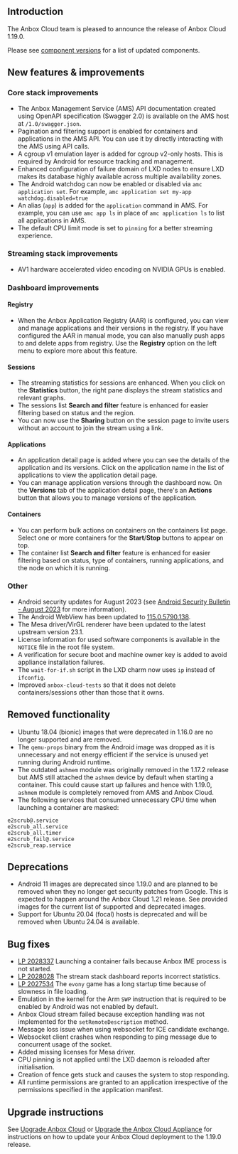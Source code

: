 ## Introduction

The Anbox Cloud team is pleased to announce the release of Anbox Cloud 1.19.0.

Please see [component versions](https://anbox-cloud.io/docs/ref/component-versions) for a list of updated components.

## New features & improvements

### Core stack improvements

* The Anbox Management Service (AMS) API documentation created using OpenAPI specification (Swagger 2.0) is available on the AMS host at `/1.0/swagger.json`.<!--AC-1474-->
* Pagination and filtering support is enabled for containers and applications in the AMS API. You can use it by directly interacting with the AMS using API calls.<!--AC-1475-->
* A cgroup v1 emulation layer is added for cgroup v2-only hosts. This is required by Android for resource tracking and management.<!--AC-1463-->
* Enhanced configuration of failure domain of LXD nodes to ensure LXD makes its database highly available across multiple availability zones.<!--AC-1573-->
* The Android watchdog can now be enabled or disabled via `amc application set`. For example, `amc application set my-app watchdog.disabled=true`<!--AC-1577-->
* An alias (`app`) is added for the `application` command in AMS. For example, you can use `amc app ls` in place of `amc application ls` to list all applications in AMS.<!--AC-1567-->
* The default CPU limit mode is set to `pinning` for a better streaming experience. <!--AC-1787-->

### Streaming stack improvements
* AV1 hardware accelerated video encoding on NVIDIA GPUs is enabled.<!--AC-1461-->

### Dashboard improvements

#### Registry
* When the Anbox Application Registry (AAR) is configured, you can view and manage applications and their versions in the registry. If you have configured the AAR in manual mode, you can also manually push apps to and delete apps from registry. Use the **Registry** option on the left menu to explore more about this feature.

#### Sessions
* The streaming statistics for sessions are enhanced. When you click on the **Statistics** button, the right pane displays the stream statistics and relevant graphs.
* The sessions list **Search and filter** feature is enhanced for easier filtering based on status and the region.
* You can now use the **Sharing** button on the session page to invite users without an account to join the stream using a link.

#### Applications
* An application detail page is added where you can see the details of the application and its versions. Click on the application name in the list of applications to view the application detail page.
* You can manage application versions through the dashboard now. On the **Versions** tab of the application detail page, there's an **Actions** button that allows you to manage versions of the application.

#### Containers
* You can perform bulk actions on containers on the containers list page. Select one or more containers for the **Start**/**Stop** buttons to appear on top.
* The container list **Search and filter** feature is enhanced for easier filtering based on status, type of containers, running applications, and the node on which it is running.

### Other

* Android security updates for August 2023 (see [Android Security Bulletin - August 2023](https://source.android.com/docs/security/bulletin/2023-08-01) for more information).
* The Android WebView has been updated to [115.0.5790.138](https://chromereleases.googleblog.com/2023/07/chrome-for-android-update_25.html).
* The Mesa driver/VirGL renderer have been updated to the latest upstream version 23.1.<!--AC-1614-->
* License information for used software components is available in the `NOTICE` file in the root file system.<!--AC-1663-->
* A verification for secure boot and machine owner key is added to avoid appliance installation failures.<!--AC-1692-->
* The `wait-for-if.sh` script in the LXD charm now uses `ip` instead of `ifconfig`.<!--AC-1696-->
* Improved `anbox-cloud-tests` so that it does not delete containers/sessions other than those that it owns.<!--AC-1639-->

## Removed functionality

* Ubuntu 18.04 (bionic) images that were deprecated in 1.16.0 are no longer supported and are removed.
* The `qemu-props` binary from the Android image was dropped as it is unnecessary and not energy efficient if the service is unused yet running during Android runtime.<!--AC-1599-->
* The outdated `ashmem` module was originally removed in the 1.17.2 release but AMS still attached the `ashmem` device by default when starting a container. This could cause start up failures and hence with 1.19.0, `ashmem` module is completely removed from AMS and Anbox Cloud.<!--AC-1531-->
* The following services that consumed unnecessary CPU time when launching a container are masked: <!--AC-1793-->
```
e2scrub@.service
e2scrub_all.service
e2scrub_all.timer
e2scrub_fail@.service
e2scrub_reap.service
```

## Deprecations

* Android 11 images are deprecated since 1.19.0 and are planned to be removed when they no longer get security patches from Google. This is expected to happen around the Anbox Cloud 1.21 release. See provided images for the current list of supported and deprecated images.
* Support for Ubuntu 20.04 (focal) hosts is deprecated and will be removed when Ubuntu 24.04 is available.

## Bug fixes

* [LP 2028337](https://bugs.launchpad.net/anbox-cloud/+bug/2028337) Launching a container fails because Anbox IME process is not started. <!--AC-1768-->
* [LP 2028028](https://bugs.launchpad.net/anbox-cloud/+bug/2028028) The stream stack dashboard reports incorrect statistics.<!--AC-1747-->
* [LP 2027534](https://bugs.launchpad.net/anbox-cloud/+bug/2027534) The `evony` game has a long startup time because of slowness in file loading.<!--AC-1751-->
* Emulation in the kernel for the Arm `SWP` instruction that is required to be enabled by Android was not enabled by default. <!--AC-1649-->
* Anbox Cloud stream failed because exception handling was not implemented for the `setRemoteDescription` method. <!--AC-1709-->
* Message loss issue when using websocket for ICE candidate exchange. <!--AC-1660-->
* Websocket client crashes when responding to ping message due to concurrent usage of the socket.<!--AC-1781-->
* Added missing licenses for Mesa driver.<!--AC-1661-->
* CPU pinning is not applied until the LXD daemon is reloaded after initialisation. <!--AC-1791-->
* Creation of fence gets stuck and causes the system to stop responding.<!--AC-1794-->
* All runtime permissions are granted to an application irrespective of the permissions specified in the application manifest. <!--AC-1648-->

## Upgrade instructions

See [Upgrade Anbox Cloud](https://anbox-cloud.io/docs/howto/update/upgrade-anbox) or [Upgrade the Anbox Cloud Appliance](https://anbox-cloud.io/docs/howto/update/upgrade-appliance) for instructions on how to update your Anbox Cloud deployment to the 1.19.0 release.
